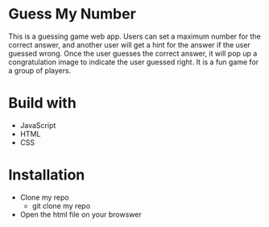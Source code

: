 # Guess My Number
This is a guessing game web app. Users can set a maximum number for the correct answer, and another user will get a hint for the answer if the user guessed wrong. Once the user guesses the correct answer, it will pop up a congratulation image to indicate the user guessed right. It is a fun game for a group of players.

# Build with
- JavaScript
- HTML
- CSS

# Installation
 - Clone my repo <br/>
    - git clone my repo
 - Open the html file on your browswer

